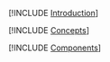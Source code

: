 [!INCLUDE [Introduction](introduction.md)]

[!INCLUDE [Concepts](concepts/_include-directory.md)]

[!INCLUDE [Components](components/_include-directory.md)]



